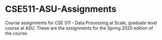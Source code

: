 # CSE511-ASU-Assignments

Course assignments for CSE 511 - Data Processing at Scale, graduate level course at ASU. These are the assignments for the Spring 2020 edition of the course. 
